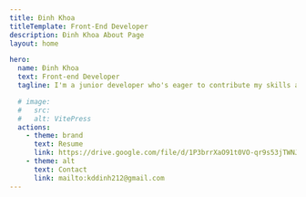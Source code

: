 ```yaml
---
title: Đinh Khoa
titleTemplate: Front-End Developer
description: Đinh Khoa About Page
layout: home

hero:
  name: Đinh Khoa
  text: Front-end Developer
  tagline: I'm a junior developer who's eager to contribute my skills and knowledge to the industry. I have experience working with HTML, CSS, Typescript, Angular, React.JS, Next.JS, I have also acquired proficiency in Node.JS, Express, MongoDB.

  # image:
  #   src:
  #   alt: VitePress
  actions:
    - theme: brand
      text: Resume
      link: https://drive.google.com/file/d/1P3brrXaO91t0VO-qr9s53jTWNJnmFm1x/view?usp=sharing
    - theme: alt
      text: Contact
      link: mailto:kddinh212@gmail.com
---
```

